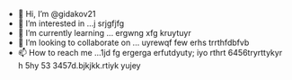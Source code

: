 - 👋 Hi, I’m @gidakov21
- 👀 I’m interested in ...j srjgfjfg
- 🌱 I’m currently learning ... ergwng xfg kruytuyr
- 💞️ I’m looking to collaborate on ... uyrewqf few erhs trrthfdbfvb 
- 📫 How to reach me ...1jd fg ergerga erfutdyuty; iyo rthrt 6456tryrttykyr h 5hy 53
3457d.bjkjkk.rtiyk yujey
<!---j45
gidakov21/gidakov21 is a ✨ special ✨ repository because its `README.m rtyu tr` (this file) appears on your GitHub profile.
You can click the Preview link to take a look at your changes.
--->
